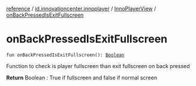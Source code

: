 [reference](../../index.md) / [id.innovationcenter.innoplayer](../index.md) / [InnoPlayerView](index.md) / [onBackPressedIsExitFullscreen](./on-back-pressed-is-exit-fullscreen.md)

# onBackPressedIsExitFullscreen

`fun onBackPressedIsExitFullscreen(): `[`Boolean`](https://kotlinlang.org/api/latest/jvm/stdlib/kotlin/-boolean/index.html)

Function to check is player fullscreen than exit fullscreen on back pressed

**Return**
Boolean : True if fullscreen and false if normal screen

